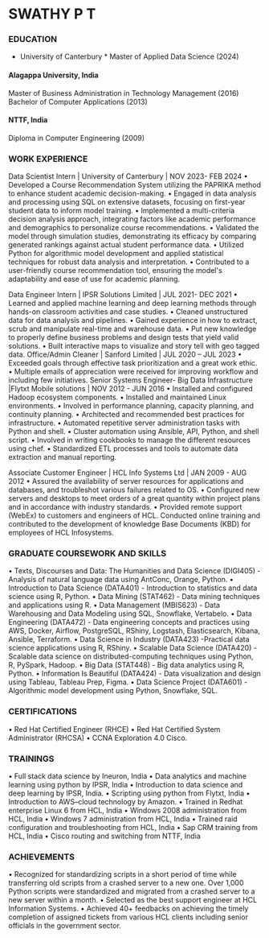 # SWATHY P T


### EDUCATION

* University of Canterbury *
  Master of Applied Data Science (2024)
#### Alagappa University, India      
  Master of Business Administration in Technology Management (2016)
  Bachelor of Computer Applications (2013)
#### NTTF, India
  Diploma in Computer Engineering (2009)

### WORK EXPERIENCE
Data Scientist Intern | University of Canterbury | NOV 2023- FEB 2024
•	Developed a Course Recommendation System utilizing the PAPRIKA method to enhance student academic decision-making.
•	Engaged in data analysis and processing using SQL on extensive datasets, focusing on first-year student data to inform model training.
•	Implemented a multi-criteria decision analysis approach, integrating factors like academic performance and demographics to personalize course recommendations.
•	Validated the model through simulation studies, demonstrating its efficacy by comparing generated rankings against actual student performance data.
•	Utilized Python for algorithmic model development and applied statistical techniques for robust data analysis and interpretation. 
•	Contributed to a user-friendly course recommendation tool, ensuring the model's adaptability and ease of use for academic planning.

Data Engineer Intern | IPSR Solutions Limited | JUL 2021- DEC 2021
•	Learned and applied machine learning and deep learning methods through hands-on classroom activities and case studies.
•	Cleaned unstructured data for data analysis and pipelines.
•	Gained experience in how to extract, scrub and manipulate real-time and warehouse data.
•	Put new knowledge to properly define business problems and design tests that yield valid solutions.
•	Built interactive maps to visualize and story tell with geo tagged data. 
Office/Admin Cleaner | Sanford Limited | JUL 2020 – JUL 2023
•	Exceeded goals through effective task prioritization and a great work ethic.
•	Multiple emails of appreciation were received for improving workflow and including few initiatives.
Senior Systems Engineer- Big Data Infrastructure |Flytxt Mobile solutions | NOV 2012 - JUN 2016
•	Installed and configured Hadoop ecosystem components.
•	Installed and maintained Linux environments.
•	Involved in performance planning, capacity planning, and continuity planning.
•	Architected and recommended best practices for infrastructure.
•	Automated repetitive server administration tasks with Python and shell.
•	Cluster automation using Ansible, API, Python, and shell script.
•	Involved in writing cookbooks to manage the different resources using chef.
•	Standardized ETL processes and tools to automate data extraction and manual reporting.

Associate Customer Engineer | HCL Info Systems Ltd | JAN 2009 - AUG 2012
•	Assured the availability of server resources for applications and databases, and troubleshot various failures related to OS.
•	Configured new servers and desktops to meet orders of a great quantity within project plans and in accordance with industry standards.
•	Provided remote support (WebEx) to customers and engineers of HCL. Conducted online training and contributed to the development of knowledge Base Documents (KBD) for employees of HCL Infosystems.
### GRADUATE COURSEWORK AND SKILLS
•	Texts, Discourses and Data: The Humanities and Data Science (DIGI405) - Analysis of natural language data using AntConc, Orange, Python.
•	Introduction to Data Science (DATA401) - Introduction to statistics and data science using R, Python.
•	Data Mining (STAT462) - Data mining techniques and applications using R.
•	Data Management (MBIS623) - Data Warehousing and Data Modeling using SQL, Snowflake, Vertabelo.
•	Data Engineering (DATA472) - Data engineering concepts and practices using AWS, Docker, Airflow, PostgreSQL, RShiny, Logstash, Elasticsearch, Kibana, Ansible, Terraform.
•	Data Science in Industry (DATA423) -Practical data science applications using R, RShiny.
•	Scalable Data Science (DATA420) - Scalable data science on distributed-computing techniques using Python, R, PySpark, Hadoop.
•	Big Data (STAT448) - Big data analytics using R, Python.
•	Information Is Beautiful (DATA424) - Data visualization and design using Tableau, Tableau Prep, Figma.
•	Data Science Project (DATA601) - Algorithmic model development using Python, Snowflake, SQL.
### CERTIFICATIONS
•	Red Hat Certified Engineer (RHCE)
•	Red Hat Certified System Administrator (RHCSA)
•	CCNA Exploration 4.0 Cisco.
### TRAININGS 
•	Full stack data science by Ineuron, India
•	Data analytics and machine learning using python by IPSR, India
•	Introduction to data science and deep learning by IPSR, India.
•	Scripting using python from Flytxt, India
•	Introduction to AWS–cloud technology by Amazon.
•	Trained in Redhat enterprise Linux 6 from HCL, India
•	Windows 2008 administration from HCL, India
•	Windows 7 administration from HCL, India
•	Trained raid configuration and troubleshooting from HCL, India
•	Sap CRM training from HCL, India
•	Cisco routing and switching from NTTF, India
### ACHIEVEMENTS
•	Recognized for standardizing scripts in a short period of time while transferring old scripts from a crashed server to a new one. Over 1,000 Python scripts were standardized and migrated from a crashed server to a new server within a month.
•	Selected as the best support engineer at HCL Information Systems.
•	Achieved 40+ feedbacks on achieving the timely completion of assigned tickets from various HCL clients including senior officials in the government sector.
